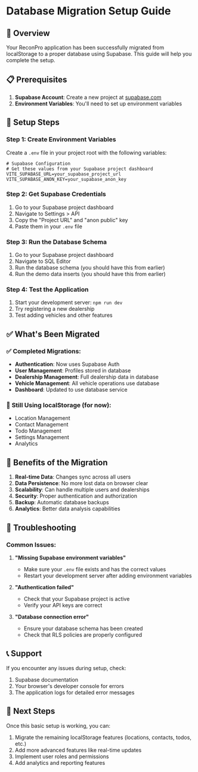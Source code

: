 # Database Migration Setup Guide

## 🎯 Overview

Your ReconPro application has been successfully migrated from localStorage to a proper database using Supabase. This guide will help you complete the setup.

## 📋 Prerequisites

1. **Supabase Account**: Create a new project at [supabase.com](https://supabase.com)
2. **Environment Variables**: You'll need to set up environment variables

## 🚀 Setup Steps

### Step 1: Create Environment Variables

Create a `.env` file in your project root with the following variables:

```env
# Supabase Configuration
# Get these values from your Supabase project dashboard
VITE_SUPABASE_URL=your_supabase_project_url
VITE_SUPABASE_ANON_KEY=your_supabase_anon_key
```

### Step 2: Get Supabase Credentials

1. Go to your Supabase project dashboard
2. Navigate to Settings > API
3. Copy the "Project URL" and "anon public" key
4. Paste them in your `.env` file

### Step 3: Run the Database Schema

1. Go to your Supabase project dashboard
2. Navigate to SQL Editor
3. Run the database schema (you should have this from earlier)
4. Run the demo data inserts (you should have this from earlier)

### Step 4: Test the Application

1. Start your development server: `npm run dev`
2. Try registering a new dealership
3. Test adding vehicles and other features

## ✅ What's Been Migrated

### ✅ **Completed Migrations:**
- **Authentication**: Now uses Supabase Auth
- **User Management**: Profiles stored in database
- **Dealership Management**: Full dealership data in database
- **Vehicle Management**: All vehicle operations use database
- **Dashboard**: Updated to use database service

### 🔄 **Still Using localStorage (for now):**
- Location Management
- Contact Management
- Todo Management
- Settings Management
- Analytics

## 🎉 Benefits of the Migration

1. **Real-time Data**: Changes sync across all users
2. **Data Persistence**: No more lost data on browser clear
3. **Scalability**: Can handle multiple users and dealerships
4. **Security**: Proper authentication and authorization
5. **Backup**: Automatic database backups
6. **Analytics**: Better data analysis capabilities

## 🔧 Troubleshooting

### Common Issues:

1. **"Missing Supabase environment variables"**
   - Make sure your `.env` file exists and has the correct values
   - Restart your development server after adding environment variables

2. **"Authentication failed"**
   - Check that your Supabase project is active
   - Verify your API keys are correct

3. **"Database connection error"**
   - Ensure your database schema has been created
   - Check that RLS policies are properly configured

## 📞 Support

If you encounter any issues during setup, check:
1. Supabase documentation
2. Your browser's developer console for errors
3. The application logs for detailed error messages

## 🚀 Next Steps

Once this basic setup is working, you can:
1. Migrate the remaining localStorage features (locations, contacts, todos, etc.)
2. Add more advanced features like real-time updates
3. Implement user roles and permissions
4. Add analytics and reporting features 